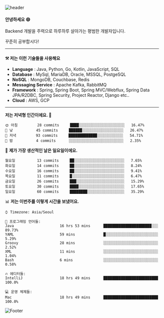 ![header](https://capsule-render.vercel.app/api?type=waving&color=gradient&height=250&section=header&text=Wondeok%20Kang&fontSize=60&animation=fadeIn&fontAlignY=38&desc=a.k.a.%20Wade%2C%20Deogicorgi%20&descAlignY=61&descAlign=66&descSize=25&customColorList=4)



#### 안녕하세요 😄
Backend 개발을 주력으로 하루하루 살아가는 평범한 개발자입니다.

꾸준히 공부합시다!

<!-- blog : 

[![Velog's GitHub stats](https://velog-readme-stats.vercel.app/api/badge?name=deogicorgi)](https://velog.io/@deogicorgi)  -->

---


#### ⚒️ 저는 이런 기술들을 사용해요

- **Language** : Java, Python, Go, Kotlin, JavaScript, SQL
- **Database** : MySql, MariaDB, Oracle, MSSQL, PostgeSQL
- **NoSQL** : MongoDB, Couchbase, Redis
- **Messaging Service** : Apache Kafka, RabbitMQ
- **Framework** : Spring, Spring Boot, Spring MVC/Webflux, Spring Data JPA/R2DBC, Spring Security, Project Reactor, Django etc..
- **Cloud** : AWS, GCP
---

<!--
[![Solved.ac Profile](http://mazassumnida.wtf/api/v2/generate_badge?boj=deogicorgi)](https://solved.ac/deogicorgi/)
![alt text](https://github.com/[username]/[reponame]/blob/[branch]/image.jpg?raw=true)
--> 

<!--START_SECTION:waka-->
**저는 저녁형 인간이에요. 🦉** 

```text
🌞 아침         28 commits     ████░░░░░░░░░░░░░░░░░░░░░   16.47% 
🌆 낮　         45 commits     ██████░░░░░░░░░░░░░░░░░░░   26.47% 
🌃 저녁         93 commits     █████████████░░░░░░░░░░░░   54.71% 
🌙 밤　         4 commits      ░░░░░░░░░░░░░░░░░░░░░░░░░   2.35%

```
📅 **제가 가장 생산적인 날은 일요일이에요.** 

```text
월요일          13 commits     ██░░░░░░░░░░░░░░░░░░░░░░░   7.65% 
화요일          14 commits     ██░░░░░░░░░░░░░░░░░░░░░░░   8.24% 
수요일          16 commits     ██░░░░░░░░░░░░░░░░░░░░░░░   9.41% 
목요일          11 commits     █░░░░░░░░░░░░░░░░░░░░░░░░   6.47% 
금요일          26 commits     ███░░░░░░░░░░░░░░░░░░░░░░   15.29% 
토요일          30 commits     ████░░░░░░░░░░░░░░░░░░░░░   17.65% 
일요일          60 commits     ████████░░░░░░░░░░░░░░░░░   35.29%

```


📊 **저는 이번주를 이렇게 시간을 보냈어요.** 

```text
⌚︎ Timezone: Asia/Seoul

💬 프로그래밍 언어들: 
Java                     16 hrs 53 mins      ██████████████████████░░░   89.73% 
YAML                     59 mins             █░░░░░░░░░░░░░░░░░░░░░░░░   5.29% 
Groovy                   28 mins             ░░░░░░░░░░░░░░░░░░░░░░░░░   2.52% 
XML                      11 mins             ░░░░░░░░░░░░░░░░░░░░░░░░░   1.04% 
Bash                     6 mins              ░░░░░░░░░░░░░░░░░░░░░░░░░   0.58%

🔥 에디터들: 
IntelliJ                 18 hrs 49 mins      █████████████████████████   100.0%

💻 운영 체제들: 
Mac                      18 hrs 49 mins      █████████████████████████   100.0%

```


<!--END_SECTION:waka-->

![Footer](https://capsule-render.vercel.app/api?type=waving&color=auto&height=200&section=footer&&customColorList=4)
<!--

**deogicorgi/deogicorgi** is a ✨ _special_ ✨ repository because its `README.md` (this file) appears on your GitHub profile.

Here are some ideas to get you started:

- 🔭 I’m currently working on ...
- 🌱 I’m currently learning ...
- 👯 I’m looking to collaborate on ...
- 🤔 I’m looking for help with ...
- 💬 Ask me about ...
- 📫 How to reach me: ...
- 😄 Pronouns: ...
- ⚡ Fun fact: ...
-->

